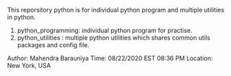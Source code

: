 This reporsitory python is for individual python program and multiple utilities in python.

1. python_programming: individual python program for practise.
2. python_utilities : multiple python utilities which shares common utils packages and config file.

Author: Mahendra Barauniya
Time: 08/22/2020 EST 08:36 PM
Location: New York, USA
